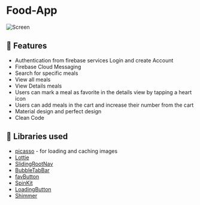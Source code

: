 # Food-App

![Screen](https://github.com/mohammedalsharif/Food-App/blob/master/Cargo%20watch%20presentation.jpg)

## 🌟 Features
*   Authentication from firebase services Login and create Account
*   Firebase Cloud Messaging
*   Search for specific meals 
*   View all meals
*   View Details meals
*   Users can mark a meal as favorite in the details view by tapping a heart icon 
*   Users can add meals in the cart and increase their number from the cart
*   Material design and perfect design
*   Clean Code


## 📃 Libraries used
*   [picasso](https://github.com/square/picasso) - for loading and caching images 
*   [Lottie](https://github.com/airbnb/lottie-android) 
*   [SlidingRootNav](https://github.com/yarolegovich/SlidingRootNav)  
*   [BubbleTabBar](https://github.com/akshay2211/BubbleTabBar) 
*   [favButton](https://github.com/ldoublem/ThumbUp)
*   [SpinKit](https://github.com/ybq/Android-SpinKit)
*   [LoadingButton](https://github.com/leandroBorgesFerreira/LoadingButtonAndroid)
*   [Shimmer](http://facebook.github.io/shimmer-android/)

